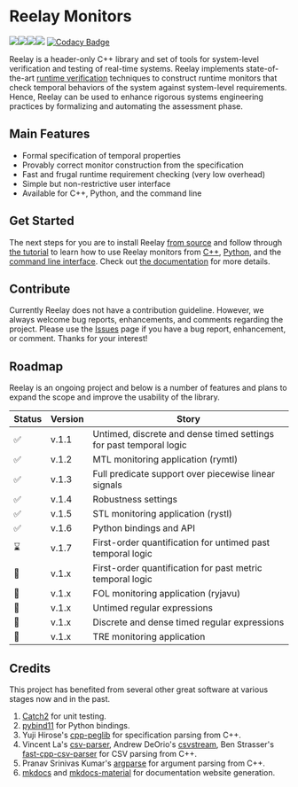 # Reelay Monitors
![](https://github.com/doganulus/reelay/workflows/library/badge.svg)![](https://github.com/doganulus/reelay/workflows/apps/badge.svg)![](https://github.com/doganulus/reelay/workflows/python/badge.svg)![](https://github.com/doganulus/reelay/workflows/docs/badge.svg) [![Codacy Badge](https://api.codacy.com/project/badge/Grade/9493a2a1ed2b47e6a0cfdcf6a68cd9b8)](https://www.codacy.com/manual/doganulus/reelay?utm_source=github.com&amp;utm_medium=referral&amp;utm_content=doganulus/reelay&amp;utm_campaign=Badge_Grade)

Reelay is a header-only C++ library and set of tools for system-level verification and testing of real-time systems. Reelay implements state-of-the-art [runtime verification](https://en.wikipedia.org/wiki/Runtime_verification) techniques to construct runtime monitors that check temporal behaviors of the system against system-level requirements. Hence, Reelay can be used to enhance rigorous systems engineering practices by formalizing and automating the assessment phase. 

## Main Features
  * Formal specification of temporal properties
  * Provably correct monitor construction from the specification
  * Fast and frugal runtime requirement checking (very low overhead)
  * Simple but non-restrictive user interface 
  * Available for C++, Python, and the command line

## Get Started

The next steps for you are to install Reelay [from source](install.md) and follow through [the tutorial](gs_intro) to learn how to use Reelay monitors from [C++](gs_cpp.md), [Python](gs_python.md), and the [command line interface](gs_cli.md). Check out [the documentation](https://doganulus.github.io/reelay/) for more details.

## Contribute

Currently Reelay does not have a contribution guideline. However, we always welcome bug reports, enhancements, and comments regarding the project. Please use the [Issues](https://github.com/doganulus/reelay/issues) page if you have a bug report, enhancement, or comment. Thanks for your interest!

## Roadmap

Reelay is an ongoing project and below is a number of features and plans to expand the scope and improve the usability of the library.

| Status | Version | Story |
|--------|---------|------------|
|✅| v.1.1 | Untimed, discrete and dense timed settings for past temporal logic |
|✅| v.1.2 | MTL monitoring application (rymtl) | 
|✅| v.1.3 | Full predicate support over piecewise linear signals | 
|✅| v.1.4 | Robustness settings |
|✅| v.1.5 | STL monitoring application (rystl) |
|✅| v.1.6 | Python bindings and API | 
|⌛| v.1.7 | First-order quantification for untimed past temporal logic | 
|🤞| v.1.x | First-order quantification for past metric temporal logic | 
|🤞| v.1.x | FOL monitoring application (ryjavu) | 
|🤞| v.1.x | Untimed regular expressions | 
|🤞| v.1.x | Discrete and dense timed regular expressions | 
|🤞| v.1.x | TRE monitoring application | 


## Credits

This project has benefited from several other great software at various stages now and in the past. 
1. [Catch2](https://github.com/catchorg/Catch2) for unit testing.
2. [pybind11](https://github.com/pybind/pybind11) for Python bindings.
3. Yuji Hirose's [cpp-peglib](https://github.com/yhirose/cpp-peglib) for specification parsing from C++.
4. Vincent La's [csv-parser](https://github.com/vincentlaucsb/csv-parser), Andrew DeOrio's [csvstream](https://github.com/awdeorio/csvstream), Ben Strasser's [fast-cpp-csv-parser](https://github.com/ben-strasser/fast-cpp-csv-parser) for CSV parsing from C++.
5.  Pranav Srinivas Kumar's [argparse](https://github.com/p-ranav/argparse) for argument parsing from C++.
5. [mkdocs]() and [mkdocs-material]() for documentation website generation.